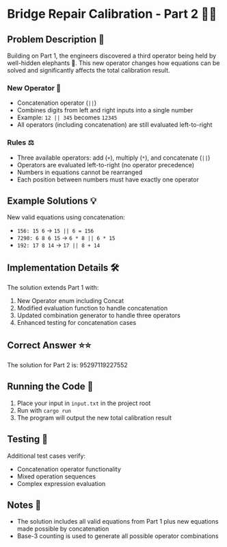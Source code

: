 # Bridge Repair Calibration - Part 2 🌉✨

## Problem Description 📝
Building on Part 1, the engineers discovered a third operator being held by well-hidden elephants 🐘. This new operator changes how equations can be solved and significantly affects the total calibration result.

### New Operator 🔧
- Concatenation operator (`||`)
- Combines digits from left and right inputs into a single number
- Example: `12 || 345` becomes `12345`
- All operators (including concatenation) are still evaluated left-to-right

### Rules ⚖️
- Three available operators: add (`+`), multiply (`*`), and concatenate (`||`)
- Operators are evaluated left-to-right (no operator precedence)
- Numbers in equations cannot be rearranged
- Each position between numbers must have exactly one operator

## Example Solutions 💡
New valid equations using concatenation:
- `156: 15 6` → `15 || 6 = 156`
- `7290: 6 8 6 15` → `6 * 8 || 6 * 15`
- `192: 17 8 14` → `17 || 8 + 14`

## Implementation Details 🛠️
The solution extends Part 1 with:
1. New Operator enum including Concat
2. Modified evaluation function to handle concatenation
3. Updated combination generator to handle three operators
4. Enhanced testing for concatenation cases

## Correct Answer ⭐⭐
The solution for Part 2 is: 95297119227552

## Running the Code 🚀
1. Place your input in `input.txt` in the project root
2. Run with `cargo run`
3. The program will output the new total calibration result

## Testing 🧪
Additional test cases verify:
- Concatenation operator functionality
- Mixed operation sequences
- Complex expression evaluation

## Notes 📓
- The solution includes all valid equations from Part 1 plus new equations made possible by concatenation
- Base-3 counting is used to generate all possible operator combinations